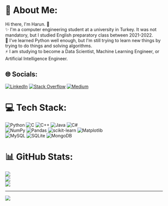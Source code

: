 # 💫 About Me:
Hi there, I'm Harun. 👋 <br>✨ I'm a computer engineering student at a university in Turkey. It was not mandatory, but I studied English preparatory class between 2021-2022.<br>🔭 I've learned Python well enough, but I'm still trying to learn new things by trying to do things and solving algorithms.<br>⚡ I am studying to become a Data Scientist, Machine Learning Engineer, or Artificial Intelligence Engineer.


## 🌐 Socials:
[![LinkedIn](https://img.shields.io/badge/LinkedIn-%230077B5.svg?logo=linkedin&logoColor=white)](https://linkedin.com/in/harun-uyguc) [![Stack Overflow](https://img.shields.io/badge/-Stackoverflow-FE7A16?logo=stack-overflow&logoColor=white)](https://stackoverflow.com/users/19988617) [![Medium](https://img.shields.io/badge/Medium-12100E?logo=medium&logoColor=white)](https://medium.com/@harun.uyguc)

# 💻 Tech Stack:
![Python](https://img.shields.io/badge/python-3670A0?style=flat&logo=python&logoColor=ffdd54) ![C](https://img.shields.io/badge/c-%2300599C.svg?style=flat&logo=c&logoColor=white) ![C++](https://img.shields.io/badge/c++-%2300599C.svg?style=flat&logo=c%2B%2B&logoColor=white) ![Java](https://img.shields.io/badge/java-%23ED8B00.svg?style=flat&logo=openjdk&logoColor=white) ![C#](https://img.shields.io/badge/c%23-%23239120.svg?style=flat&logo=csharp&logoColor=white)<br/>
![NumPy](https://img.shields.io/badge/numpy-%23013243.svg?style=flat&logo=numpy&logoColor=white) ![Pandas](https://img.shields.io/badge/pandas-%23150458.svg?style=flat&logo=pandas&logoColor=white) ![scikit-learn](https://img.shields.io/badge/scikit--learn-%23F7931E.svg?style=flat&logo=scikit-learn&logoColor=white) ![Matplotlib](https://img.shields.io/badge/Matplotlib-%23ffffff.svg?style=flat&logo=Matplotlib&logoColor=black)<br/>
![MySQL](https://img.shields.io/badge/mysql-%2300000f.svg?style=flat&logo=mysql&logoColor=white) ![SQLite](https://img.shields.io/badge/sqlite-%2307405e.svg?style=flat&logo=sqlite&logoColor=white) ![MongoDB](https://img.shields.io/badge/MongoDB-%234ea94b.svg?style=flat&logo=mongodb&logoColor=white)

# 📊 GitHub Stats:
![](https://github-readme-stats.vercel.app/api?username=HarunUYGUC&theme=tokyonight&hide_border=true&include_all_commits=true&count_private=true)<br/>
![](https://github-readme-streak-stats.herokuapp.com/?user=HarunUYGUC&theme=tokyonight&hide_border=true)<br/>
![](https://github-readme-stats.vercel.app/api/top-langs/?username=HarunUYGUC&theme=tokyonight&hide_border=true&include_all_commits=true&count_private=true&layout=compact)

---
[![](https://visitcount.itsvg.in/api?id=HarunUYGUC&icon=3&color=1)](https://visitcount.itsvg.in)

<!-- Proudly created with GPRM ( https://gprm.itsvg.in ) -->



<!--
**HarunUYGUC/HarunUYGUC** is a ✨ _special_ ✨ repository because its `README.md` (this file) appears on your GitHub profile.

Here are some ideas to get you started:
"""
### Hi there, I'm ... 👋
- 🔭 I’m currently working on ...
- 🌱 I’m currently learning ...
- 📫 How to reach me: ...
- 💬 Ask me about ...
- ⚡ Fun fact: ...
<br>🌱
"""

- 👯 I’m looking to collaborate on ...
- 🤔 I’m looking for help with ...
- 😄 Pronouns: ...
-->
